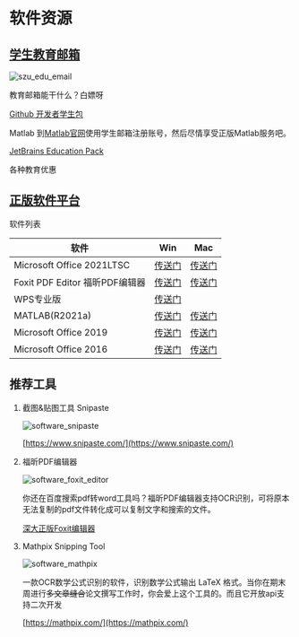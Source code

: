 # 软件资源



## [学生教育邮箱](https://exmail.exmail.qq.com/domain/email.szu.edu.cn)


![szu_edu_email](http://172.30.234.8:8001/szulib/fires-docs/images/szu_edu_email.png)



教育邮箱能干什么？白嫖呀

[Github 开发者学生包](https://education.github.com/pack)

Matlab 到[Matlab官网](https://www.mathworks.com/login)使用学生邮箱注册账号，然后尽情享受正版Matlab服务吧。

[JetBrains Education Pack](https://www.jetbrains.com/community/education/#students) 

各种教育优惠



## [正版软件平台](http://ms.szu.edu.cn/)

软件列表

| 软件                           | Win                                           | Mac                                           |
| ------------------------------ | --------------------------------------------- | --------------------------------------------- |
| Microsoft Office 2021LTSC      | [传送门](http://ms.szu.edu.cn/soft/detail/22) | [传送门](http://ms.szu.edu.cn/soft/detail/23) |
| Foxit PDF Editor 福昕PDF编辑器 | [传送门](http://ms.szu.edu.cn/soft/detail/17) | [传送门](http://ms.szu.edu.cn/soft/detail/18) |
| WPS专业版                      | [传送门](http://ms.szu.edu.cn/soft/detail/21) |                                               |
| MATLAB(R2021a)                 | [传送门](http://ms.szu.edu.cn/soft/detail/19) | [传送门](http://ms.szu.edu.cn/soft/detail/19) |
| Microsoft Office 2019          | [传送门](http://ms.szu.edu.cn/soft/detail/5)  | [传送门](http://ms.szu.edu.cn/soft/detail/9)  |
| Microsoft Office 2016          | [传送门](http://ms.szu.edu.cn/soft/detail/6)  | [传送门](http://ms.szu.edu.cn/soft/detail/10) |



## 推荐工具


1. 截图&贴图工具 Snipaste

	![software_snipaste](http://172.30.234.8:8001/szulib/fires-docs/images/software_snipaste.png)

	[https://www.snipaste.com/](https://www.snipaste.com/)

2. 福昕PDF编辑器

	![software_foxit_editor](http://172.30.234.8:8001/szulib/fires-docs/images/software_foxit_editor.png)

	你还在百度搜索pdf转word工具吗？福昕PDF编辑器支持OCR识别，可将原本无法复制的pdf文件转化成可以复制文字和搜索的文件。

	[深大正版Foxit编辑器](http://ms.szu.edu.cn/soft?categoryid=6)

3. Mathpix Snipping Tool

	![software_mathpix](http://172.30.234.8:8001/szulib/fires-docs/images/software_mathpix.png)

	一款OCR数学公式识别的软件，识别数学公式输出 LaTeX 格式。当你在期末周进行~~多文章缝合~~论文撰写工作时，你会爱上这个工具的。而且它开放api支持二次开发

	[https://mathpix.com/](https://mathpix.com/) 





